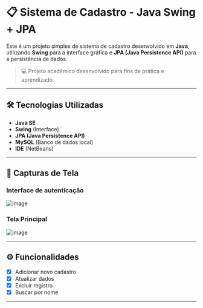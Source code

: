 # 📋 Sistema de Cadastro - Java Swing + JPA

Este é um projeto simples de sistema de cadastro desenvolvido em **Java**, utilizando **Swing** para a interface gráfica e **JPA (Java Persistence API)** para a persistência de dados.

> 💻 Projeto acadêmico desenvolvido para fins de prática e aprendizado.

---

## 🛠 Tecnologias Utilizadas

- **Java SE**
- **Swing** (Interface)
- **JPA (Java Persistence API)**
- **MySQL** (Banco de dados local)
- **IDE** (NetBeans)

---

## 📸 Capturas de Tela

### Interface de autenticação
![image](https://github.com/user-attachments/assets/0cbcc61b-14a7-42e4-b41b-92397bfef26b)


### Tela Principal
![image](https://github.com/user-attachments/assets/497d4a2f-b7ee-444d-b965-5999f1e55569)

---

## ⚙️ Funcionalidades

- [x] Adicionar novo cadastro
- [x] Atualizar dados
- [x] Excluir registro
- [x] Buscar por nome

---
